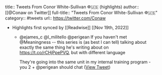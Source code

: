title:: Tweets From Conor White-Sullivan 𐃏🇺🇸 (highlights)
author:: [[@Conaw on Twitter]]
full-title:: "Tweets From Conor White-Sullivan 𐃏🇺🇸"
category:: #tweets
url:: https://twitter.com/Conaw

- Highlights first synced by [[Readwise]] [[Nov 19th, 2022]]
	- @ejames_c @l_militello @perigean If you haven't met @Meaningness -- this series is (as best I can tell) talking about exactly the same thing he's writing about on https://t.co/rCHjPpePVQ, but with different language
	  
	  They're going into the same unit in my internal training program - you 2 + @perigean should chat ([View Tweet](https://twitter.com/Conaw/status/1441399184679063556))
